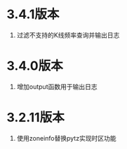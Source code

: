 # 3.4.1版本
1. 过滤不支持的K线频率查询并输出日志

# 3.4.0版本
1. 增加output函数用于输出日志

# 3.2.11版本

1. 使用zoneinfo替换pytz实现时区功能